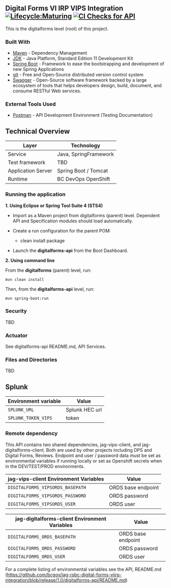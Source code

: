 ## Digital Forms VI IRP VIPS Integration [![Lifecycle:Maturing](https://img.shields.io/badge/Lifecycle-Maturing-007EC6)](<Redirect-URL>) [![CI Checks for API](https://github.com/bcgov/jag-rsbc-digital-forms-viirp-integration/actions/workflows/build_check.yml/badge.svg)](https://github.com/bcgov/jag-rsbc-digital-forms-viirp-integration/actions/workflows/build_check.yml)

This is the digitalforms level (root) of this project.

### Built With

- [Maven](https://maven.apache.org/) - Dependency Management
- [JDK](https://www.oracle.com/java/technologies/javase/jdk11-archive-downloads.html) - Java Platform, Standard Edition 11 Development Kit
- [Spring Boot](https://spring.io/projects/spring-boot) - Framework to ease the bootstrapping and development of new Spring Applications
- [git](https://git-scm.com/) - Free and Open-Source distributed version control system
- [Swagger](https://swagger.io/) - Open-Source software framework backed by a large ecosystem of tools that helps developers design, build, document, and consume RESTful Web services.

### External Tools Used

- [Postman](https://www.getpostman.com/) - API Development Environment (Testing Documentation)
 
## Technical Overview

| Layer              | Technology                |
| ------------------ | ------------------------- |
| Service            | Java, SpringFramework     |
| Test framework     | TBD						 |
| Application Server | Spring Boot / Tomcat      |
| Runtime            | BC DevOps OpenShift      |

### Running the application


**1. Using Eclipse or Spring Tool Suite 4 (STS4)**

- Import as a Maven project from digitalforms (parent) level. Dependent API and Specification modules should load automatically.

- Create a run configuration for the parent POM:  

	- clean install package

- Launch the **digitalforms-api** from the Boot Dashboard.

**2. Using command line**

From the **digitalforms** (parent) level, run: 
```
mvn clean install
```

Then, from the **digitalforms-api** level, run:
```
mvn spring-boot:run
```

### Security

TBD

### Actuator

See digitalforms-api README.md, API Services. 

### Files and Directories

TBD

## Splunk

| Environment variable | Value     |
| ---------- | --------- |
| `SPLUNK_URL` | Splunk HEC url |
| `SPLUNK_TOKEN_VIPS` | token |

### Remote dependency 

This API contains two shared dependencies, jag-vips-client, and jag-digitalforms-client. Both are used by other projects including DPS and Digital Forms, Reviews.
Endpoint and user / password data must be set as environmental variables if running locally or set as Openshift secrets when in the DEV/TEST/PROD environments. 
  
| jag-vips-client Environment Variables | Value     |
| ---------- | --------- |
| `DIGITALFORMS_VIPSORDS_BASEPATH` | ORDS base endpoint |
| `DIGITALFORMS_VIPSORDS_PASSWORD` | ORDS password |
| `DIGITALFORMS_VIPSORDS_USER` | ORDS user |
  
| jag-digitalforms-client Environment Variables | Value     |
| ---------- | --------- |
| `DIGITALFORMS_ORDS_BASEPATH` | ORDS base endpoint |
| `DIGITALFORMS_ORDS_PASSWORD` | ORDS password |
| `DIGITALFORMS_ORDS_USER` | ORDS user |

For a complete listing of environmental variables see the API, README.md (https://github.com/bcgov/jag-rsbc-digital-forms-viirp-integration/blob/release/1.0/digitalforms-api/README.md)




